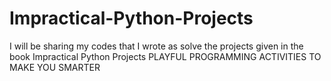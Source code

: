 # Impractical-Python-Projects
I will be sharing my codes that I wrote as solve the projects given in the book Impractical Python Projects PLAYFUL PROGRAMMING ACTIVITIES TO MAKE YOU SMARTER
